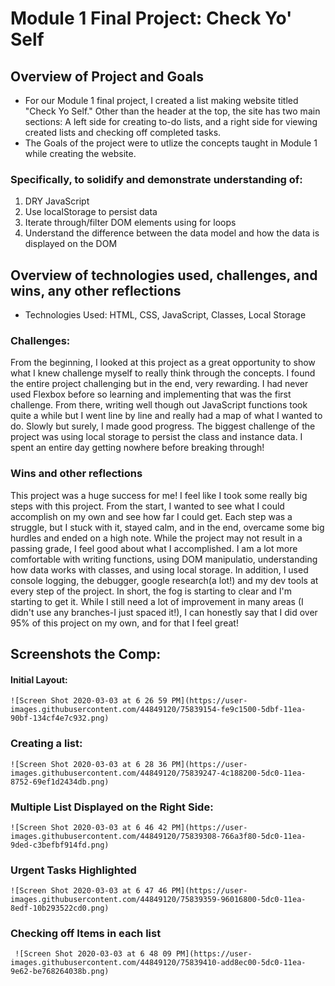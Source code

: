 # Module 1 Final Project:  Check Yo' Self

## Overview of Project and Goals

*   For our Module 1 final project, I created a list making website titled "Check Yo Self."  Other than the header at the top, the site has two main sections:  A left side for creating to-do lists, and a right side for viewing created lists and checking off completed tasks.
*   The Goals of the project were to utlize the concepts taught in Module 1 while creating the website. 

### Specifically, to solidify and demonstrate understanding of:
1. DRY JavaScript
2. Use localStorage to persist data
3. Iterate through/filter DOM elements using for loops
4. Understand the difference between the data model and how the data is displayed on the DOM

## Overview of technologies used, challenges, and wins, any other reflections

* Technologies Used:  HTML, CSS, JavaScript, Classes, Local Storage

### Challenges:

From the beginning, I looked at this project as a great opportunity to show what I knew challenge myself to really think through the concepts.  I found the entire project challenging but in the end, very rewarding.  I had never used Flexbox before so learning and implementing that was the first challenge.  From there, writing well though out JavaScript functions took quite a while but I went line by line and really had a map of what I wanted to do.  Slowly but surely, I made good progress.  The biggest challenge of the project was using local storage to persist the class and instance data.  I spent an entire day getting nowhere before breaking through!

### Wins and other reflections

This project was a huge success for me!  I feel like I took some really big steps with this project. From the start, I wanted to see what I could accomplish on my own and see how far I could get.  Each step was a struggle, but I stuck with it, stayed calm, and in the end, overcame some big hurdles and ended on a high note.  While the project may not result in a passing grade, I feel good about what I accomplished.  I am a lot more comfortable with writing functions, using DOM manipulatio, understanding how data works with classes, and using local storage. In addition, I used console logging, the debugger, google research(a lot!) and my dev tools at every step of the project.  In short, the fog is starting to clear and I'm starting to get it.  While I still need a lot of improvement in many areas (I didn't use any branches-I just spaced it!), I can honestly say that I did over 95% of this project on my own, and for that I feel great!  



## Screenshots the Comp:

#### Initial Layout:
``![Screen Shot 2020-03-03 at 6 26 59 PM](https://user-images.githubusercontent.com/44849120/75839154-fe9c1500-5dbf-11ea-90bf-134cf4e7c932.png)``

### Creating a list:
``![Screen Shot 2020-03-03 at 6 28 36 PM](https://user-images.githubusercontent.com/44849120/75839247-4c188200-5dc0-11ea-8752-69ef1d2434db.png)``

### Multiple List Displayed on the Right Side:
``![Screen Shot 2020-03-03 at 6 46 42 PM](https://user-images.githubusercontent.com/44849120/75839308-766a3f80-5dc0-11ea-9ded-c3befbf914fd.png)``

### Urgent Tasks Highlighted
``![Screen Shot 2020-03-03 at 6 47 46 PM](https://user-images.githubusercontent.com/44849120/75839359-96016800-5dc0-11ea-8edf-10b293522cd0.png)``

### Checking off Items in each list
``
![Screen Shot 2020-03-03 at 6 48 09 PM](https://user-images.githubusercontent.com/44849120/75839410-add8ec00-5dc0-11ea-9e62-be768264038b.png)``








